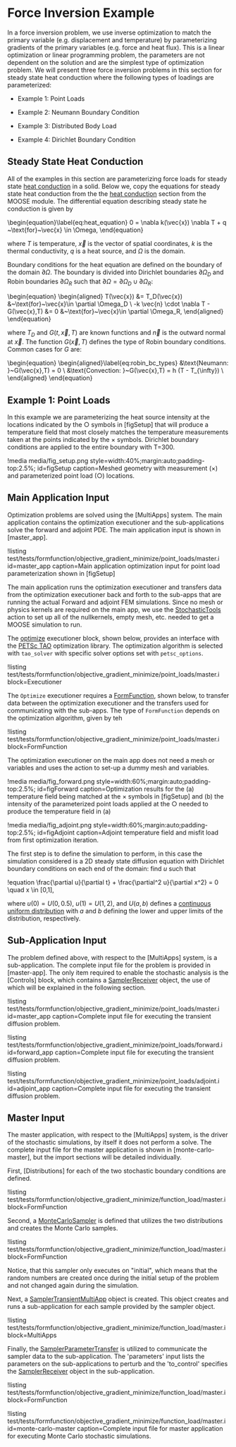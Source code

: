 # Force Inversion Example

In a force inversion problem, we use inverse optimization to match the primary
variable (e.g. displacement and temperature) by parameterizing gradients of the
primary variables (e.g. force and heat flux).  This is a linear optimization or
linear programming problem, the parameters are not dependent on the solution and are the
simplest type of optimization problem.  We will present three
force inversion problems in this section for steady state heat conduction where the following types of loadings are parameterized:

- Example 1: Point Loads

- Example 2: Neumann Boundary Condition

- Example 3: Distributed Body Load

- Example 4: Dirichlet Boundary Condition

## Steady State Heat Conduction

All of the examples in this section are parameterizing force loads for steady state
[heat conduction](/heat_conduction/index.md) in a solid.  Below we, copy the
equations for steady state heat conduction from the the [heat conduction](/heat_conduction/index.md)
section from the MOOSE module.  The differential equation describing steady
state he conduction is given by

\begin{equation}\label{eq:heat_equation}
  0 = \nabla k(\vec{x}) \nabla T + q ~\text{for}~\vec{x} \in \Omega,
\end{equation}

where $T$ is temperature, $\vec{x}$ is the vector of spatial coordinates, $k$ is the thermal conductivity, $q$ is a heat source, and $\Omega$ is the domain.

Boundary conditions for the heat equation are defined on the boundary of the domain $\partial \Omega$. The boundary is divided into Dirichlet boundaries $\partial \Omega_D$ and Robin boundaries $\partial \Omega_R$ such that $\partial \Omega = \partial \Omega_D \cup \partial \Omega_R$:

\begin{equation}
\begin{aligned}
   T(\vec{x}) &= T_D(\vec{x}) &~\text{for}~\vec{x}\in \partial \Omega_D  \\
   -k \vec{n} \cdot \nabla T - G(\vec{x},T) &= 0 &~\text{for}~\vec{x}\in \partial \Omega_R,
\end{aligned}
\end{equation}

where $T_D$ and $G(t,\vec{x},T)$ are known functions and $\vec{n}$ is the outward normal at $\vec{x}$. The function $G(\vec{x},T)$ defines the type of Robin boundary conditions. Common cases for $G$ are:

\begin{equation}
\begin{aligned}\label{eq:robin_bc_types}
   &\text{Neumann:     }~G(\vec{x},T) = 0 \\
   &\text{Convection:  }~G(\vec{x},T) = h (T - T_{\infty}) \\
\end{aligned}
\end{equation}

## Example 1: Point Loads

In this example we are parameterizing the heat source intensity at the locations indicated by the $\bigcirc$ symbols in [figSetup] that will produce a temperature field that most closely matches the temperature measurements taken at the points indicated by the $\times$ symbols.  Dirichlet boundary conditions are applied to the entire boundary with T=300.  

!media media/fig_setup.png
       style=width:40%;margin:auto;padding-top:2.5%;
       id=figSetup
       caption=Meshed geometry with measurement ($\times$) and parameterized point load ($\bigcirc$) locations.

## Main Application Input

Optimization problems are solved using the [MultiApps] system.  The main application contains the optimization executioner and the sub-applications solve the forward and adjoint PDE.   The main application input is shown in [master_app].

!listing test/tests/formfunction/objective_gradient_minimize/point_loads/master.i
         id=master_app
         caption=Main application optimization input for point load parameterization shown in [figSetup]

The main application runs the optimization executioner and transfers data from the optimization executioner back and forth to the sub-apps that are running the actual Forward and adjoint FEM simulations.  Since no mesh or physics kernels are required on the main app, we use the [StochasticTools](syntax/StochasticTools/index.md) action to set up all of the nullkernels, empty mesh, etc. needed to get a MOOSE simulation to run.  

The [optimize](Optimize.md) executioner block, shown below, provides an interface with the [PETSc TAO](https://www.mcs.anl.gov/petsc/documentation/taosolvertable.html) optimization library. The optimization algorithm is selected with `tao_solver` with specific solver options set with `petsc_options`.


!listing test/tests/formfunction/objective_gradient_minimize/point_loads/master.i
         block=Executioner

The `Optimize` executioner requires a [FormFunction](syntax/FormFunction/index.md), shown below, to transfer data between the optimization executioner and the transfers used for communicating with the sub-apps.  The type of `FormFunction` depends on the optimization algorithm, given by teh  

!listing test/tests/formfunction/objective_gradient_minimize/point_loads/master.i
         block=FormFunction



The optimization executioner on the main app does not need a mesh or variables and uses the action to set-up a dummy mesh and variables.  

!media media/fig_forward.png
      style=width:60%;margin:auto;padding-top:2.5%;
      id=figForward
      caption=Optimization results for the (a) temperature field being matched at the $\times$ symbols in [figSetup] and (b) the intensity of the parameterized point loads applied at the $\bigcirc$ needed to produce the temperature field in (a)

!media media/fig_adjoint.png
      style=width:60%;margin:auto;padding-top:2.5%;
      id=figAdjoint
      caption=Adjoint temperature field and misfit load from first optimization iteration.

The first step is to define the simulation to perform, in this case the simulation considered is a 2D
steady state diffusion equation with Dirichlet boundary conditions on each end of the domain: find $u$
such that

!equation
\frac{\partial u}{\partial t} + \frac{\partial^2 u}{\partial x^2} = 0 \quad x \in [0,1],

where $u(0) = U(0, 0.5)$, $u(1) = U(1,2)$, and $U(a,b)$ defines a
[continuous uniform distribution](https://en.wikipedia.org/wiki/Uniform_distribution_%28continuous%29)
with $a$ and $b$ defining the lower and upper limits of the distribution, respectively.



## Sub-Application Input

The problem defined above, with respect to the [MultiApps] system, is a sub-application. The
complete input file for the problem is provided in [master-app]. The only item required
to enable the stochastic analysis is the [Controls] block, which contains a
[SamplerReceiver](/SamplerReceiver.md) object, the use of which will be explained
in the following section.

!listing test/tests/formfunction/objective_gradient_minimize/point_loads/master.i
         id=master_app
         caption=Complete input file for executing the transient diffusion problem.

!listing test/tests/formfunction/objective_gradient_minimize/point_loads/forward.i
        id=forward_app
        caption=Complete input file for executing the transient diffusion problem.

!listing test/tests/formfunction/objective_gradient_minimize/point_loads/adjoint.i
        id=adjoint_app
        caption=Complete input file for executing the transient diffusion problem.

## Master Input

The master application, with respect to the [MultiApps] system, is the driver of the stochastic
simulations, by itself it does not perform a solve. The complete input file for the master
application is shown in [monte-carlo-master], but the import sections will be detailed individually.

First, [Distributions] for each of the two stochastic boundary conditions are defined.

!listing test/tests/formfunction/objective_gradient_minimize/function_load/master.i block=FormFunction

Second, a [MonteCarloSampler](/MonteCarloSampler.md) is defined that utilizes the
two distributions and creates the Monte Carlo samples.

!listing test/tests/formfunction/objective_gradient_minimize/function_load/master.i block=FormFunction

Notice, that this sampler only executes on "initial", which means that the random numbers are
created once during the initial setup of the problem and not changed again during the simulation.

Next, a [SamplerTransientMultiApp](/SamplerTransientMultiApp.md) object is created. This object
creates and runs a sub-application for each sample provided by the sampler object.

!listing test/tests/formfunction/objective_gradient_minimize/function_load/master.i block=MultiApps

Finally, the [SamplerParameterTransfer](/SamplerParameterTransfer.md) is utilized to communicate the
sampler data to the sub-application. The 'parameters' input lists the parameters on the
sub-applications to perturb and the 'to_control' specifies the
[SamplerReceiver](/SamplerReceiver.md) object in the sub-application.

!listing test/tests/formfunction/objective_gradient_minimize/function_load/master.i block=FormFunction

!listing test/tests/formfunction/objective_gradient_minimize/function_load/master.i
         id=monte-carlo-master
         caption=Complete input file for master application for executing Monte Carlo stochastic
                 simulations.
